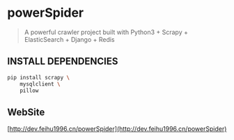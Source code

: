 # powerSpider

> A powerful crawler project built with Python3 + Scrapy + ElasticSearch + Django + Redis

## INSTALL DEPENDENCIES

```bash
pip install scrapy \
    mysqlclient \
    pillow
```

## WebSite

[http://dev.feihu1996.cn/powerSpider](http://dev.feihu1996.cn/powerSpider)
